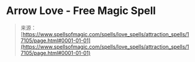 <!--yml
category: 未分类
date: 2024-06-12 18:58:00
-->

# Arrow Love - Free Magic Spell

> 来源：[https://www.spellsofmagic.com/spells/love_spells/attraction_spells/17105/page.html#0001-01-01](https://www.spellsofmagic.com/spells/love_spells/attraction_spells/17105/page.html#0001-01-01)